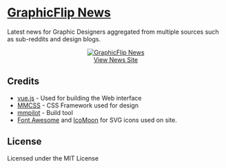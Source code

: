 # [GraphicFlip News](https://news.graphicflip.com)

Latest news for Graphic Designers aggregated from multiple sources such as sub-reddits and design blogs.

<p align="center">
<a href="https://news.graphicflip.com/" title="News for Graphic Designers">
<img src="http://news.graphicflip.com/img/featured.png" alt="GraphicFlip News"></img>
<br>
View News Site
</a>
</p>


## Credits

 - [vue.js](http://vuejs.org/) - Used for building the Web interface
 - [MMCSS](https://mmcss.kunruchcreations.com/) - CSS Framework used for design
 - [mmpilot](https://mmpilot.kunruchcreations.com/) - Build tool
 - [Font Awesome](http://fontawesome.io/) and [IcoMoon](https://icomoon.io/) for SVG icons used on site.

## License

Licensed under the MIT License

